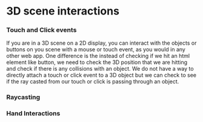 # 3D scene interactions

### Touch and Click events

If you are in a 3D scene on a 2D display, you can interact with the objects or buttons on you scene with a mouse or touch event, as you would in any other web app. One difference is the instead of checking if we hit an html element like button, we need to check the 3D position that we are hitting and check if there is any collisions with an object. We do not have a way to directly attach a touch or click event to a 3D object but we can check to see if the ray casted from our touch or click is passing through an object.

### Raycasting

### Hand Interactions

